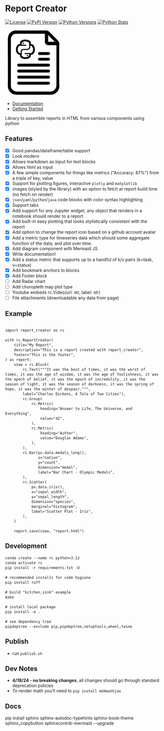 # Report Creator

[![License](https://img.shields.io/badge/license-MIT-blue.svg?style=for-the-badge)](https://www.apache.org/licenses/LICENSE-2.0)
[![PyPI Version](https://img.shields.io/pypi/v/report_creator.svg?style=for-the-badge&color=blue)](https://pypi.org/project/report_creator)
[![Python Versions](https://img.shields.io/pypi/pyversions/report_creator.svg?logo=python&logoColor=white&style=for-the-badge)](https://pypi.org/project/report_creator)
[![Python Stats](https://img.shields.io/pypi/dw/report_creator?style=for-the-badge)](https://pypi.org/project/report_creator)

![Logo](./rc-logo.png)

- [Documentation](https://report-creator.readthedocs.io/en/latest)
- [Getting Started](https://report-creator.readthedocs.io/en/latest/getting_started.html)

Library to assemble reports in HTML from various components using python

## Features

* [x] Good pandas/dataframe/table support
* [x] Look modern
* [x] Allows markdown as input for text blocks
* [x] Allows html as input
* [x] A few simple components for things like metrics ("Accuracy: 87%") from a triple of key, value
* [x] Support for plotting figures, interactive `plotly` and `matplotlib`
* [x] images (styled by the library) with an option to fetch at report build time (no fetch on render)
* [x] `json`/`yaml`/`python`/`java` code blocks with color syntax highlighting
* [x] Support tabs
* [x] Add support for any Jupyter widget, any object that renders in a notebook should render to a report
* [x] Add built-in easy plotting that looks stylistically consistent with the report
* [x] Add option to change the report icon based on a github account avatar
* [x] Add a metric type for timeseries data which should some aggregate function of the data, and plot over time.
* [x] Add diagram component with Mermaid JS
* [x] Write documentation!
* [x] Add a status metric that supports up to a handful of k/v pairs (k=task, v=status)
* [x] Add bookmark anchors to blocks
* [x] Add Footer block
* [ ] Add Radar chart
* [ ] Add choropleth map plot type
* [ ] Youtube embeds rc.Video(url: str, label: str)
* [ ] File attachments (downloadable any data from page)

## Example

```python3

import report_creator as rc

with rc.ReportCreator(
    title="My Report",
    description="This is a report created with report_creator",
    footer="This is the footer",
) as report:
    view = rc.Block(
        rc.Text("""It was the best of times, it was the worst of times, it was the age of wisdom, it was the age of foolishness, it was the epoch of belief, it was the epoch of incredulity, it was the season of light, it was the season of darkness, it was the spring of hope, it was the winter of despair.""", 
        label="Charles Dickens, A Tale of Two Cities"),
        rc.Group(
            rc.Metric(
                heading="Answer to Life, The Universe, and Everything",
                value="42",
            ),
            rc.Metric(
                heading="Author",
                value="Douglas Adams",
            ),   
        ),
        rc.Bar(px.data.medals_long(),
               x="nation",
               y="count",
               dimension="medal",
               label="Bar Chart - Olympic Medals",
        ),
        rc.Scatter(
            px.data.iris(),
            x="sepal_width",
            y="sepal_length",
            dimension="species",
            marginal="histogram",
            label="Scatter Plot - Iris",
        ),
    )

    report.save(view, "report.html") 
```

## Development

``` .python
conda create --name rc python=3.12
conda activate rc
pip install -r requirements.txt -U

# recommended installs for code hygiene
pip install ruff

# build "kitchen_sink" example
make

# install local package
pip install -e .

# see dependency tree
pipdeptree --exclude pip,pipdeptree,setuptools,wheel,twine

```

## Publish

* run `publish.sh`

## Dev Notes

* **4/18/24 - no breaking changes**, all changes should go through standard deprecation policies
* To render math you'll need to `pip install md4mathjax`

## Docs

pip install sphinx sphinx-autodoc-typehints sphinx-book-theme sphinx_copybutton sphinxcontrib-mermaid --upgrade

